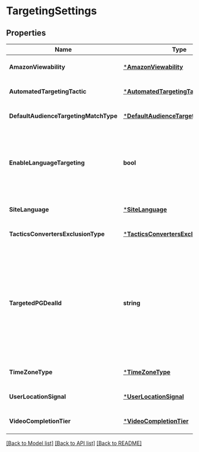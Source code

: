 # TargetingSettings

## Properties
Name | Type | Description | Notes
------------ | ------------- | ------------- | -------------
**AmazonViewability** | [***AmazonViewability**](AmazonViewability.md) |  | [optional] [default to null]
**AutomatedTargetingTactic** | [***AutomatedTargetingTactic**](AutomatedTargetingTactic.md) |  | [optional] [default to null]
**DefaultAudienceTargetingMatchType** | [***DefaultAudienceTargetingMatchType**](DefaultAudienceTargetingMatchType.md) |  | [optional] [default to null]
**EnableLanguageTargeting** | **bool** | If set to true, creatives will only target supply where the content language matches the creative language. | [optional] [default to null]
**SiteLanguage** | [***SiteLanguage**](SiteLanguage.md) |  | [optional] [default to null]
**TacticsConvertersExclusionType** | [***TacticsConvertersExclusionType**](TacticsConvertersExclusionType.md) |  | [optional] [default to null]
**TargetedPGDealId** | **string** | DealId to be targeted by the Ad Group being created. If you are creating an ad group targeting a programmatic guaranteed deal, the deal can be provided here. | [optional] [default to null]
**TimeZoneType** | [***TimeZoneType**](TimeZoneType.md) |  | [optional] [default to null]
**UserLocationSignal** | [***UserLocationSignal**](UserLocationSignal.md) |  | [optional] [default to null]
**VideoCompletionTier** | [***VideoCompletionTier**](VideoCompletionTier.md) |  | [optional] [default to null]

[[Back to Model list]](../README.md#documentation-for-models) [[Back to API list]](../README.md#documentation-for-api-endpoints) [[Back to README]](../README.md)

